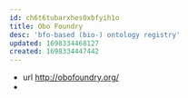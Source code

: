```yaml
---
id: ch6t6tubarxhes0xbfyih1o
title: Obo Foundry
desc: 'bfo-based (bio-) ontology registry'
updated: 1698334468127
created: 1698334447442
---
```


- url http://obofoundry.org/
- 